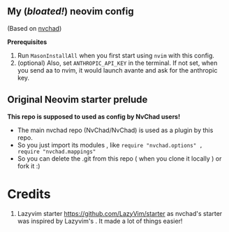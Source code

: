 ## My (*bloated!*) neovim config

(Based on [nvchad](https://nvchad.com/))

**Prerequisites**
1. Run `MasonInstallAll` when you first start using `nvim` with this config.
2. (optional) Also, set `ANTHROPIC_API_KEY` in the terminal. If not set, when you send <leader>aa to nvim, it would launch avante and
   ask for the anthropic key.

## Original Neovim starter prelude

**This repo is supposed to used as config by NvChad users!**

- The main nvchad repo (NvChad/NvChad) is used as a plugin by this repo.
- So you just import its modules , like `require "nvchad.options" , require "nvchad.mappings"`
- So you can delete the .git from this repo ( when you clone it locally ) or fork it :)

# Credits

1) Lazyvim starter https://github.com/LazyVim/starter as nvchad's starter was inspired by Lazyvim's . It made a lot of things easier!
